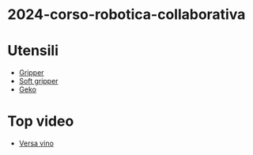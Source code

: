 # 2024-corso-robotica-collaborativa

# Utensili

- [Gripper](gripper)
- [Soft gripper](softGripper)
- [Geko](geko)


# Top video

- [Versa vino](softGripper/versaVino/versa_vino.mp4)
